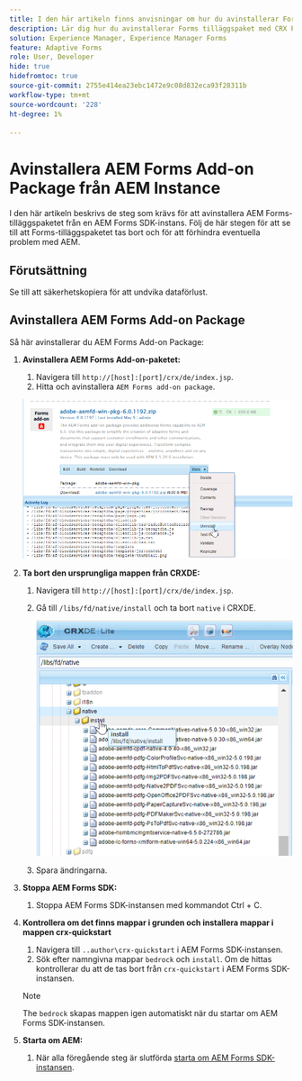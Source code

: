 ```yaml
---
title: I den här artikeln finns anvisningar om hur du avinstallerar Forms-tilläggspaketet med CRX Package Manager.
description: Lär dig hur du avinstallerar Forms tilläggspaket med CRX Package Manager.
solution: Experience Manager, Experience Manager Forms
feature: Adaptive Forms
role: User, Developer
hide: true
hidefromtoc: true
source-git-commit: 2755e414ea23ebc1472e9c08d832eca93f28311b
workflow-type: tm+mt
source-wordcount: '228'
ht-degree: 1%

---
```



# Avinstallera AEM Forms Add-on Package från AEM Instance

I den här artikeln beskrivs de steg som krävs för att avinstallera AEM Forms-tilläggspaketet från en AEM Forms SDK-instans. Följ de här stegen för att se till att Forms-tilläggspaketet tas bort och för att förhindra eventuella problem med AEM.

## Förutsättning

Se till att säkerhetskopiera för att undvika dataförlust.

## Avinstallera AEM Forms Add-on Package

Så här avinstallerar du AEM Forms Add-on Package:

1. **Avinstallera AEM Forms Add-on-paketet:**
   1. Navigera till `http://[host]:[port]/crx/de/index.jsp`.
   1. Hitta och avinstallera `AEM Forms add-on package`.

   ![Avinstallera paket](/help/forms/using/assets/uninstall-aem-forms-package.png)

1. **Ta bort den ursprungliga mappen från CRXDE:**
   1. Navigera till `http://[host]:[port]/crx/de/index.jsp`.
   1. Gå till `/libs/fd/native/install` och ta bort `native` i CRXDE.

      ![Ta bort intern nod från CRX/de](/help/forms/using/assets/native-install-folder-crxde.png)
   1. Spara ändringarna.

1. **Stoppa AEM Forms SDK:**
   1. Stoppa AEM Forms SDK-instansen med kommandot Ctrl + C.

1. **Kontrollera om det finns mappar i grunden och installera mappar i mappen crx-quickstart**
   1. Navigera till `..author\crx-quickstart` i AEM Forms SDK-instansen.
   1. Sök efter namngivna mappar `bedrock` och `install`.
Om de hittas kontrollerar du att de tas bort från `crx-quickstart` i AEM Forms SDK-instansen.

   >[!NOTE]
   >
   > The `bedrock` skapas mappen igen automatiskt när du startar om AEM Forms SDK-instansen.

1. **Starta om AEM:**
   1. När alla föregående steg är slutförda [starta om AEM Forms SDK-instansen](/help/forms/using/restart-aem-sdk.md).




